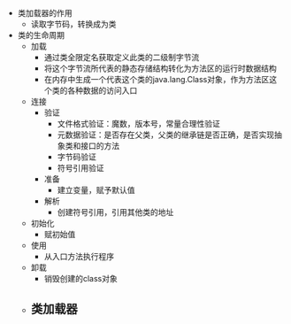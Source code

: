 - 类加载器的作用
	- 读取字节码，转换成为类
- 类的生命周期
	- 加载
		- 通过类全限定名获取定义此类的二级制字节流
		- 将这个字节流所代表的静态存储结构转化为方法区的运行时数据结构
		- 在内存中生成一个代表这个类的java.lang.Class对象，作为方法区这个类的各种数据的访问入口
	- 连接
		- 验证
			- 文件格式验证：魔数，版本号，常量合理性验证
			- 元数据验证：是否存在父类，父类的继承链是否正确，是否实现抽象类和接口的方法
			- 字节码验证
			- 符号引用验证
		- 准备
			- 建立变量，赋予默认值
		- 解析
			- 创建符号引用，引用其他类的地址
	- 初始化
		- 赋初始值
	- 使用
		- 从入口方法执行程序
	- 卸载
		- 销毁创建的class对象
	- 类加载器
		-